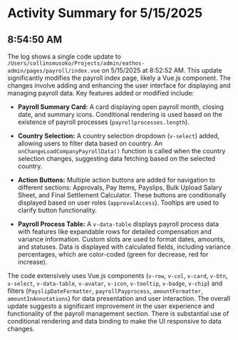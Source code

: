 # Activity Summary for 5/15/2025

## 8:54:50 AM
The log shows a single code update to `/Users/collinsmusoko/Projects/admin/eathos-admin/pages/payroll/index.vue` on 5/15/2025 at 8:52:52 AM.  This update significantly modifies the payroll index page, likely a Vue.js component.  The changes involve adding and enhancing the user interface for displaying and managing payroll data. Key features added or modified include:

* **Payroll Summary Card:**  A card displaying open payroll month, closing date, and summary icons.  Conditional rendering is used based on the existence of payroll processes (`payrollprocesses.length`).

* **Country Selection:** A country selection dropdown (`v-select`) added, allowing users to filter data based on country.  An `onChangeLoadCompanyPayrollData()` function is called when the country selection changes, suggesting data fetching based on the selected country.

* **Action Buttons:** Multiple action buttons are added for navigation to different sections: Approvals, Pay Items, Payslips, Bulk Upload Salary Sheet, and Final Settlement Calculator.  These buttons are conditionally displayed based on user roles (`approvalAccess`).  Tooltips are used to clarify button functionality.

* **Payroll Process Table:**  A `v-data-table` displays payroll process data with features like expandable rows for detailed compensation and variance information.  Custom slots are used to format dates, amounts, and statuses.  Data is displayed with calculated fields, including variance percentages, which are color-coded (green for decrease, red for increase).

The code extensively uses Vue.js components (`v-row`, `v-col`, `v-card`, `v-btn`, `v-select`, `v-data-table`, `v-avatar`, `v-icon`, `v-tooltip`, `v-badge`, `v-chip`) and filters (`PayslipDateFormatter`, `payrollPayprocess`, `amountFormatter`, `amountInAnnotations`) for data presentation and user interaction.  The overall update suggests a significant improvement in the user experience and functionality of the payroll management section.  There is substantial use of conditional rendering and data binding to make the UI responsive to data changes.
